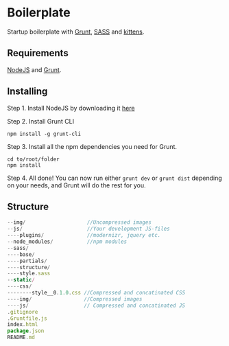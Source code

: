 Boilerplate
===========
Startup boilerplate with [Grunt](http://gruntjs.com/), [SASS](http://sass-lang.com/) and [kittens](https://www.google.se/search?q=kittens&source=lnms&tbm=isch&sa=X&ei=_zswUsX1Dqir4ASstoHgCQ&ved=0CAkQ_AUoAQ&biw=1280&bih=1293).

Requirements
-------------
[NodeJS](http://nodejs.org/) and [Grunt](http://gruntjs.com/).

Installing
-------------
Step 1. Install NodeJS by downloading it [here](http://nodejs.org/download/)

Step 2. Install Grunt CLI
```shell
npm install -g grunt-cli
```

Step 3. Install all the npm dependencies you need for Grunt.
```shell
cd to/root/folder
npm install
```

Step 4. All done! You can now run either `grunt dev` or `grunt dist` depending on your needs, and Grunt will do the rest for you.

Structure
-------------
```js
--img/                    //Uncompressed images
--js/                     //Your development JS-files
----plugins/              //modernizr, jquery etc.
--node_modules/           //npm modules
--sass/
----base/
----partials/
----structure/
----style.sass
--static/
----css/
--------style__0.1.0.css //Compressed and concatinated CSS
----img/                 //Compressed images
----js/                  // Compressed and concatinated JS
.gitignore
.Gruntfile.js
index.html
package.json
README.md
```